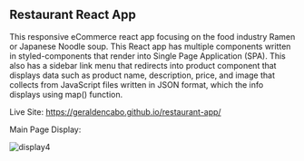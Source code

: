 ## Restaurant React App

This responsive eCommerce react app focusing on the food industry Ramen or Japanese Noodle soup. This React app has multiple components written in styled-components that render into Single Page Application (SPA). This also has a sidebar link menu that redirects into product component that displays data such as product name, description, price, and image that collects from JavaScript files written in JSON format, which the info displays using map() function.

Live Site: https://geraldencabo.github.io/restaurant-app/

Main Page Display:

![display4](https://user-images.githubusercontent.com/15988182/120402061-45ecba80-c30f-11eb-8e43-a0fa907f990a.png)
